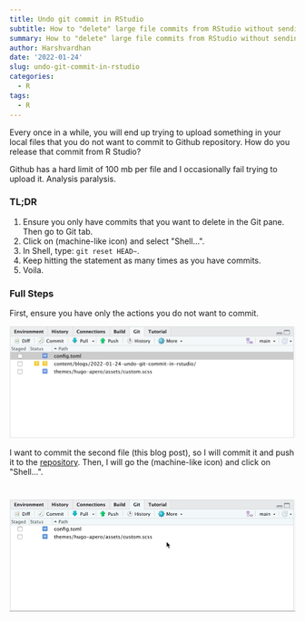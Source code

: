```yaml
---
title: Undo git commit in RStudio
subtitle: How to "delete" large file commits from RStudio without sending them to Github
summary: How to "delete" large file commits from RStudio without sending them to Github
author: Harshvardhan
date: '2022-01-24'
slug: undo-git-commit-in-rstudio
categories:
  - R
tags:
  - R
---
```


Every once in a while, you will end up trying to upload something in your local files that you do not want to commit to Github repository. How do you release that commit from R Studio?

Github has a hard limit of 100 mb per file and I occasionally fail trying to upload it. Analysis paralysis.

### TL;DR

1.  Ensure you only have commits that you want to delete in the Git pane. Then go to Git tab.
2.  Click on <i class="fas fa-cog"></i> (machine-like icon) and select "Shell...".
3.  In Shell, type: `git reset HEAD~`.
4.  Keep hitting the statement as many times as you have commits.
5.  Voila.

### Full Steps

First, ensure you have only the actions you do not want to commit.

![](images/Screen%20Shot%202022-01-24%20at%205.32.37%20PM.png "Git Pane in RStudio")

I want to commit the second file (this blog post), so I will commit it and push it to the [repository](https://github.com/harshvardhaniimi/personal-website). Then, I will go the <i class="fas fa-cog"></i> (machine-like icon) and click on "Shell...".

![](images/recording.gif)
=======


